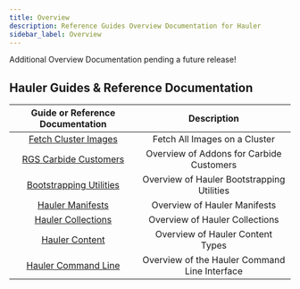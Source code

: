 ```yaml
---
title: Overview
description: Reference Guides Overview Documentation for Hauler
sidebar_label: Overview
---
```


Additional Overview Documentation pending a future release!

## Hauler Guides & Reference Documentation

|                Guide or Reference Documentation                |                  Description                  |
| :------------------------------------------------------------: | :-------------------------------------------: |
|             [Fetch Cluster Images](cluster-images)             |         Fetch All Images on a Cluster         |
|           [RGS Carbide Customers](carbide-customers)           |   Overview of Addons for Carbide Customers    |
|         [Bootstrapping Utilities](utilities/registry)          |  Overview of Hauler Bootstrapping Utilities   |
|                 [Hauler Manifests](manifests)                  |         Overview of Hauler Manifests          |
| [Hauler Collections](hauler-collections/community-collections) |        Overview of Hauler Collections         |
|            [Hauler Content](hauler-content/images)             |       Overview of Hauler Content Types        |
|           [Hauler Command Line](command-line/hauler)           | Overview of the Hauler Command Line Interface |
